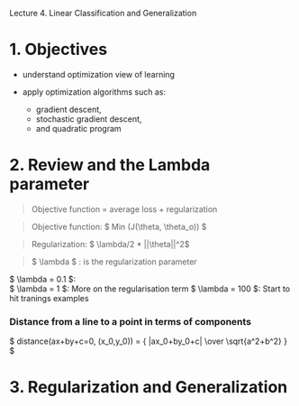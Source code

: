 Lecture 4. Linear Classification and Generalization

# 1. Objectives

* understand optimization view of learning

* apply optimization algorithms such as:
  - gradient descent,
  - stochastic gradient descent,
  - and quadratic program


# 2. Review and the Lambda parameter

> Objective function = average loss + regularization

> Objective function: $ Min (J(\theta, \theta_o)) $

> Regularization: $ \lambda/2 * ||\theta||^2$

> $ \lambda $ : is the regularization parameter

$ \lambda = 0.1 $:  
$ \lambda = 1 $: More on the regularisation term
$ \lambda = 100 $: Start to hit tranings examples


### Distance from a line to a point in terms of components

$
distance(ax+by+c=0, (x_0,y_0)) = { |ax_0+by_0+c| \over \sqrt{a^2+b^2} }
$

# 3. Regularization and Generalization


